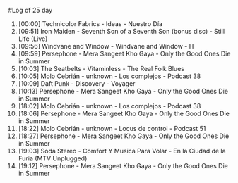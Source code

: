 #Log of 25 day

1. [00:00] Technicolor Fabrics - Ideas - Nuestro Día
1. [09:51] Iron Maiden - Seventh Son of a Seventh Son (bonus disc) - Still Life (Live)
1. [09:56] Windvane and Window - Windvane and Window - H
1. [09:59] Persephone - Mera Sangeet Kho Gaya - Only the Good Ones Die in Summer
1. [10:03] The Seatbelts - Vitaminless - The Real Folk Blues
1. [10:05] Molo Cebrián - unknown - Los complejos - Podcast 38
1. [10:09] Daft Punk - Discovery - Voyager
1. [10:13] Persephone - Mera Sangeet Kho Gaya - Only the Good Ones Die in Summer
1. [18:02] Molo Cebrián - unknown - Los complejos - Podcast 38
1. [18:06] Persephone - Mera Sangeet Kho Gaya - Only the Good Ones Die in Summer
1. [18:22] Molo Cebrián - unknown - Locus de control - Podcast 51
1. [18:27] Persephone - Mera Sangeet Kho Gaya - Only the Good Ones Die in Summer
1. [19:03] Soda Stereo - Comfort Y Musica Para Volar - En la Ciudad de la Furia (MTV Unplugged)
1. [19:12] Persephone - Mera Sangeet Kho Gaya - Only the Good Ones Die in Summer
